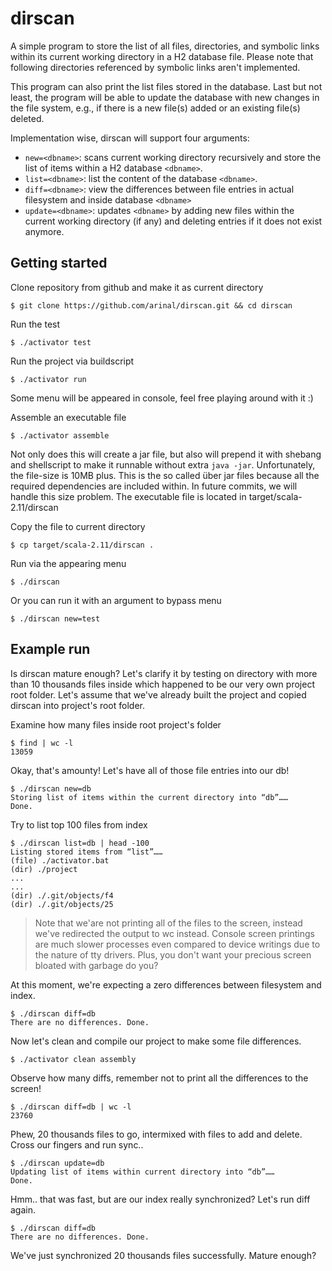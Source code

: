 # dirscan
A simple program to store the list of all files, directories, and symbolic links within its current working directory in
a H2 database file. Please note that following directories referenced by symbolic links aren't implemented.

This program can also print the list files stored in the database. Last but not least, the program will be able to
update the database with new changes in the file system, e.g., if there is a new file(s) added or an existing file(s)
deleted.

Implementation wise, dirscan will support four arguments:
- `new=<dbname>`: scans current working directory recursively and store the list of items within a H2 database
`<dbname>`.
- `list=<dbname>`: list the content of the database `<dbname>`.
- `diff=<dbname>`: view the differences between file entries in actual filesystem and inside database `<dbname>`
- `update=<dbname>`: updates `<dbname>` by adding new files within the current working directory (if any) and deleting
entries if it does not exist anymore.

## Getting started
Clone repository from github and make it as current directory
```
$ git clone https://github.com/arinal/dirscan.git && cd dirscan
```
Run the test
```
$ ./activator test
```

Run the project via buildscript
```
$ ./activator run
```
Some menu will be appeared in console, feel free playing around with it :)

Assemble an executable file
```
$ ./activator assemble
```
Not only does this will create a jar file, but also will prepend it with shebang and shellscript to make it runnable
without extra `java -jar`. Unfortunately, the file-size is 10MB plus. This is the so called über jar files because all
the required dependencies are included within. In future commits, we will handle this size problem. The executable file
is located in target/scala-2.11/dirscan

Copy the file to current directory
```
$ cp target/scala-2.11/dirscan .
```

Run via the appearing menu
```
$ ./dirscan
```

Or you can run it with an argument to bypass menu
```
$ ./dirscan new=test
```

## Example run
Is dirscan mature enough? Let's clarify it by testing on directory with more than 10 thousands files inside which happened
to be our very own project root folder. Let's assume that we've already built the project and copied dirscan into project's
root folder.

Examine how many files inside root project's folder
```
$ find | wc -l
13059
```
Okay, that's amounty! Let's have all of those file entries into our db!
```
$ ./dirscan new=db
Storing list of items within the current directory into “db”……
Done.
```
Try to list top 100 files from index
```
$ ./dirscan list=db | head -100
Listing stored items from “list”……
(file) ./activator.bat
(dir) ./project
...
...
(dir) ./.git/objects/f4
(dir) ./.git/objects/25
```

> Note that we'are not printing all of the files to the screen, instead we've redirected the output to wc instead. Console
> screen printings are much slower processes even compared to device writings due to the nature of tty drivers. Plus, you
> don't want your precious screen bloated with garbage do you?

At this moment, we're expecting a zero differences between filesystem and index.
```
$ ./dirscan diff=db
There are no differences. Done.
```
Now let's clean and compile our project to make some file differences.
```
$ ./activator clean assembly
```
Observe how many diffs, remember not to print all the differences to the screen!
```
$ ./dirscan diff=db | wc -l
23760
```
Phew, 20 thousands files to go, intermixed with files to add and delete. Cross our fingers and run sync..
```
$ ./dirscan update=db
Updating list of items within current directory into “db”……
Done.
```
Hmm.. that was fast, but are our index really synchronized? Let's run diff again.

```
$ ./dirscan diff=db
There are no differences. Done.
```
We've just synchronized 20 thousands files successfully. Mature enough?
